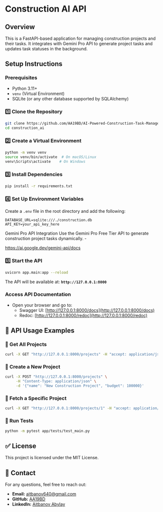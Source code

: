 # Construction AI API

## Overview
This is a FastAPI-based application for managing construction projects and their tasks. It integrates with Gemini Pro API to generate project tasks and updates task statuses in the background.

## Setup Instructions

### Prerequisites
- Python 3.11+
- `venv` (Virtual Environment)
- SQLite (or any other database supported by SQLAlchemy)


### 1️⃣ Clone the Repository
```sh
git clone https://github.com/AA19BD/AI-Powered-Construction-Task-Manager-Gemini-Pro-.git
cd construction_ai
```

### 2️⃣ Create a Virtual Environment
```sh
python -m venv venv
source venv/bin/activate  # On macOS/Linux
venv\Scripts\activate    # On Windows
```

### 3️⃣ Install Dependencies
```sh
pip install -r requirements.txt
```

### 4️⃣ Set Up Environment Variables
Create a `.env` file in the root directory and add the following:
```env
DATABASE_URL=sqlite:///./construction.db
API_KEY=your_api_key_here
```
Gemini Pro API Integration
Use the Gemini Pro Free Tier API to generate construction project tasks dynamically. -

https://ai.google.dev/gemini-api/docs


### 5️⃣ Start the API
```sh
uvicorn app.main:app --reload
```

The API will be available at: **`http://127.0.0.1:8000`**

### **Access API Documentation**
   - Open your browser and go to:
     - Swagger UI: [http://127.0.0.1:8000/docs](http://127.0.0.1:8000/docs)
     - Redoc: [http://127.0.0.1:8000/redoc](http://127.0.0.1:8000/redoc)

## 📌 API Usage Examples


### 🔹 Get All Projects
```sh
curl -X GET "http://127.0.0.1:8000/projects" -H "accept: application/json"
```

### 🔹 Create a New Project
```sh
curl -X POST "http://127.0.0.1:8000/projects" \
     -H "Content-Type: application/json" \
     -d '{"name": "New Construction Project", "budget": 100000}'
```

### 🔹 Fetch a Specific Project
```sh
curl -X GET "http://127.0.0.1:8000/projects/1" -H "accept: application/json"
```

### 🔹 Run Tests
```sh
python -m pytest app/tests/test_main.py
```

## ✅ License
This project is licensed under the MIT License.

## 📧 Contact
For any questions, feel free to reach out:
- **Email:** aitbanov640@gmail.com
- **GitHub:** [AA19BD](https://github.com/AA19BD)
- **LinkedIn:** [Aitbanov Abylay](https://www.linkedin.com/in/aitbanov-abylay/)


